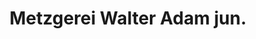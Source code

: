 ---
title: "Metzgerei Walter Adam jun."
url: /herxheim/metzgerei-walter-adam-jun/
shop: Metzgerei
---